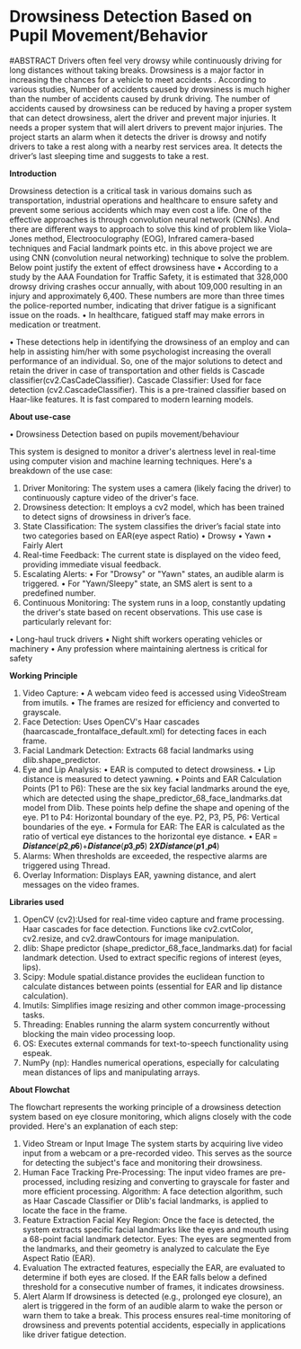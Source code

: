 # Drowsiness Detection Based on Pupil Movement/Behavior
#ABSTRACT
Drivers often feel very drowsy while continuously driving for long distances without taking breaks. Drowsiness is a major factor in increasing the chances for a vehicle to meet accidents . According to various studies, Number of accidents caused by drowsiness is much higher than the number of accidents caused by drunk driving. The number of accidents caused by drowsiness can be reduced by having a proper system that can detect drowsiness, alert the driver and prevent major injuries. It needs a proper system that will alert drivers to prevent major injuries. The project starts an alarm when it detects the driver is drowsy and notify drivers to take a rest along with a nearby rest services area. It detects the driver’s last sleeping time and suggests to take a rest.

**Introduction**

Drowsiness detection is a critical task in various domains such as transportation, industrial operations and healthcare to ensure safety and prevent some serious accidents which may even cost a life. One of the effective approaches is through convolution neural network (CNNs). And there are different ways to approach to solve this kind of problem like Viola–Jones method, Electrooculography (EOG), Infrared camera-based techniques and Facial landmark points etc. in this above project we are using CNN (convolution neural networking) technique to solve the problem. Below point justify the extent of effect drowsiness have
•	According to a study by the AAA Foundation for Traffic Safety, it is estimated that 328,000 drowsy driving crashes occur annually, with about 109,000 resulting in an injury and approximately 6,400. These numbers are more than three times the police-reported number, indicating that driver fatigue is a significant issue on the roads.
•	In healthcare, fatigued staff may make errors in medication or treatment.

•	These detections help in identifying the drowsiness of an employ and can help in assisting him/her with some psychologist increasing the overall performance of an individual.
So, one of the major solutions to detect and retain the driver in case of transportation and other fields is Cascade classifier(cv2.CasCadeClassifier).
Cascade Classifier:
Used for face detection (cv2.CascadeClassifier).
This is a pre-trained classifier based on Haar-like features. It is fast compared to modern learning models.

**About use-case**
 
•	Drowsiness Detection based on pupils movement/behaviour

This system is designed to monitor a driver's alertness level in real-time using computer vision and machine learning techniques. Here's a breakdown of the use case:
1.	Driver Monitoring: The system uses a camera (likely facing the driver) to continuously capture video of the driver's face.
2.	Drowsiness detection: It employs a cv2 model, which has been trained to detect signs of drowsiness in driver’s face.
3.	State Classification: The system classifies the driver’s facial state into two categories based on EAR(eye aspect Ratio)
•	Drowsy
•	Yawn
•	Fairly Alert
4.	Real-time Feedback: The current state is displayed on the video feed, providing immediate visual feedback.
5.	Escalating Alerts:
•	For "Drowsy" or "Yawn" states, an audible alarm is triggered.
•	For "Yawn/Sleepy" state, an SMS alert is sent to a predefined number.
6.	Continuous Monitoring: The system runs in a loop, constantly updating the driver's state based on recent observations.
This use case is particularly relevant for:

•	Long-haul truck drivers
•	Night shift workers operating vehicles or machinery
•	Any profession where maintaining alertness is critical for safety

**Working Principle**
1.	Video Capture:
•	A webcam video feed is accessed using VideoStream from imutils.
•	The frames are resized for efficiency and converted to grayscale.
2.	Face Detection:
Uses OpenCV's Haar cascades (haarcascade_frontalface_default.xml) for detecting faces in each frame.
3.	Facial Landmark Detection:
Extracts 68 facial landmarks using dlib.shape_predictor.
4.	Eye and Lip Analysis:
•	EAR is computed to detect drowsiness.
•	Lip distance is measured to detect yawning.
•	Points and EAR Calculation
Points (P1 to P6): These are the six key facial landmarks around the eye, which are detected using the shape_predictor_68_face_landmarks.dat model from Dlib. These points help define the shape and opening of the eye.
P1 to P4: Horizontal boundary of the eye.
P2, P3, P5, P6: Vertical boundaries of the eye.
•	Formula for EAR:
The EAR is calculated as the ratio of vertical eye distances to the horizontal eye distance.
•	EAR = 𝑫𝒊𝒔𝒕𝒂𝒏𝒄𝒆(𝒑𝟐,𝒑𝟔)+𝑫𝒊𝒔𝒕𝒂𝒏𝒄𝒆(𝒑𝟑,𝒑𝟓)
𝟐𝑿𝑫𝒊𝒔𝒕𝒂𝒏𝒄𝒆(𝒑𝟏,𝒑𝟒)
5.	Alarms: When thresholds are exceeded, the respective alarms are triggered using Thread.
6.	Overlay Information: Displays EAR, yawning distance, and alert messages on the video frames.

**Libraries used**
1.	OpenCV (cv2):Used for real-time video capture and frame processing. Haar cascades for face detection.
Functions like cv2.cvtColor, cv2.resize, and cv2.drawContours for image manipulation.
2.	dlib: Shape predictor (shape_predictor_68_face_landmarks.dat) for facial landmark detection. Used to extract specific regions of interest (eyes, lips).
3.	Scipy: Module spatial.distance provides the euclidean function to calculate distances between points (essential for EAR and lip distance calculation).
4.	Imutils: Simplifies image resizing and other common image-processing tasks.
5.	Threading: Enables running the alarm system concurrently without blocking the main video processing loop.
6.	OS: Executes external commands for text-to-speech functionality using espeak.
7.	NumPy (np): Handles numerical operations, especially for calculating mean distances of lips and manipulating arrays.
   
**About Flowchat**

The flowchart represents the working principle of a drowsiness detection system based on eye closure monitoring, which aligns closely with the code provided. Here's an explanation of each step:
1.	Video Stream or Input Image
The system starts by acquiring live video input from a webcam or a pre-recorded video. This serves as the source for detecting the subject's face and monitoring their drowsiness.
2.	Human Face Tracking
Pre-Processing: The input video frames are pre-processed, including resizing and converting to grayscale for faster and more efficient processing.
Algorithm: A face detection algorithm, such as Haar Cascade Classifier or Dlib's facial landmarks, is applied to locate the face in the frame.
3.	Feature Extraction
Facial Key Region: Once the face is detected, the system extracts specific facial landmarks like the eyes and mouth using a 68-point facial landmark detector.
Eyes: The eyes are segmented from the landmarks, and their geometry is analyzed to calculate the Eye Aspect Ratio (EAR).
4.	Evaluation
The extracted features, especially the EAR, are evaluated to determine if both eyes are closed. If the EAR falls below a defined threshold for a consecutive number of frames, it indicates drowsiness.
5.	Alert Alarm
If drowsiness is detected (e.g., prolonged eye closure), an alert is triggered in the form of an audible alarm to wake the person or warn them to take a break.
This process ensures real-time monitoring of drowsiness and prevents potential accidents, especially in applications like driver fatigue detection.




